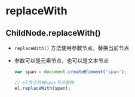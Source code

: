 # replaceWith

## ChildNode.replaceWith()

+ `replaceWith()` 方法使用参数节点，替换当前节点
+ 参数可以是元素节点，也可以是文本节点

  ```js
  var span = document.createElement('span');

  // el节点将被span节点替换
  el.replaceWith(span);
  ```
